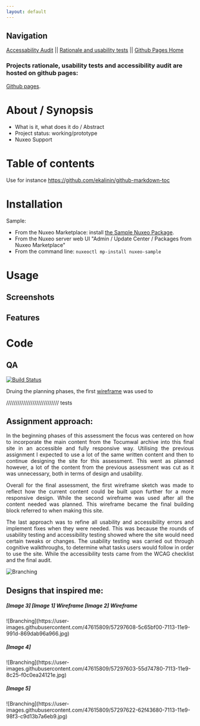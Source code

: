 ```yaml
---
layout: default
---
```


## Navigation 
[Accessability Audit](https://hluce1.github.io/week4/audit/) || [Rationale and usability tests](https://hluce1.github.io/week4/rationale/) || [Github Pages Home](https://hluce1.github.io/week4/)

### Projects rationale, usability tests and accessibility audit are hosted on github pages:
[Github pages](https://hluce1.github.io/Front-end-Website-Project/).

# About / Synopsis

* What is it, what does it do / Abstract
* Project status: working/prototype
* Nuxeo Support

# Table of contents

Use for instance https://github.com/ekalinin/github-markdown-toc

# Installation

Sample:
- From the Nuxeo Marketplace: install [the Sample Nuxeo Package](https://connect.nuxeo.com/nuxeo/site/marketplace/package/nuxeo-sample).
- From the Nuxeo server web UI "Admin / Update Center / Packages from Nuxeo Marketplace"
- From the command line: `nuxeoctl mp-install nuxeo-sample`

# Usage
## Screenshots
## Features

# Code
## QA

[![Build Status](https://qa.nuxeo.org/jenkins/buildStatus/icon?job=addons_nuxeo-sample-project-master)](https://qa.nuxeo.org/jenkins/job/addons_nuxeo-sample-project-master/)


Druing the planning phases, the first [wireframe](https://user-images.githubusercontent.com/47615809/57193719-c8b0b900-6f81-11e9-9fb4-82ec09d8e50b.png) was used to 

//////////////////////////// tests 

<h2>Assignment approach:</h2>

<p align="justify">In the beginning phases of this assessment the focus was centered on how to incorporate the main content from the Tocumwal archive into this final site in an accessible and fully responsive way. Utilising the previous assignment I expected to use a lot of the same written content and then to continue designing the site for this assessment. This went as planned however, a lot of the content from the previous assessment was cut as it was unnecessary, both in terms of design and usability. </p>

<p align="justify">Overall for the final assessment, the first wireframe sketch was made to reflect how the current content could be built upon further for a more responsive design. While the second wireframe was used after all the content needed was planned. This wireframe became the final building block referred to when making this site.</p>

<p align="justify">The last approach was to refine all usability and accessibility errors and implement fixes when they were needed. This was because the rounds of usability testing and accessibility testing showed where the site would need certain tweaks or changes. The usability testing was carried out through cognitive walkthroughs, to determine what tasks users would follow in order to use the site. While the accessibility tests came from the WCAG checklist and the final audit.</p>

![Branching](https://user-images.githubusercontent.com/47615809/57344769-e2bde780-718b-11e9-9188-e54f22607d24.png)

<h2>Designs that inspired me:</h2>

<h5> [Image 3]  [Image 1] Wireframe [Image 2] Wireframe</h5>
![Branching](https://user-images.githubusercontent.com/47615809/57297608-5c65bf00-7113-11e9-991d-869dab96a966.jpg)

<h5> [Image 4] </h5>
![Branching](https://user-images.githubusercontent.com/47615809/57297603-55d74780-7113-11e9-8c25-f0c0ea24121e.jpg)

<h5> [Image 5] </h5>
![Branching](https://user-images.githubusercontent.com/47615809/57297622-62f43680-7113-11e9-98f3-c9d13b7a6eb9.jpg)




